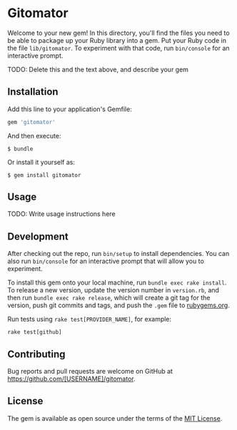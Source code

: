 # Gitomator

Welcome to your new gem! In this directory, you'll find the files you need to be able to package up your Ruby library into a gem. Put your Ruby code in the file `lib/gitomator`. To experiment with that code, run `bin/console` for an interactive prompt.

TODO: Delete this and the text above, and describe your gem

## Installation

Add this line to your application's Gemfile:

```ruby
gem 'gitomator'
```

And then execute:

    $ bundle

Or install it yourself as:

    $ gem install gitomator

## Usage

TODO: Write usage instructions here

## Development

After checking out the repo, run `bin/setup` to install dependencies. You can also run `bin/console` for an interactive prompt that will allow you to experiment.

To install this gem onto your local machine, run `bundle exec rake install`. To release a new version, update the version number in `version.rb`, and then run `bundle exec rake release`, which will create a git tag for the version, push git commits and tags, and push the `.gem` file to [rubygems.org](https://rubygems.org).

Run tests using `rake test[PROVIDER_NAME]`, for example:
```
rake test[github]
```

## Contributing

Bug reports and pull requests are welcome on GitHub at https://github.com/[USERNAME]/gitomator.


## License

The gem is available as open source under the terms of the [MIT License](http://opensource.org/licenses/MIT).
